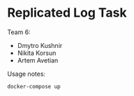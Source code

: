 # Replicated Log Task

Team 6:
- Dmytro Kushnir
- Nikita Korsun
- Artem Avetian

Usage notes:
```
docker-compose up
```


